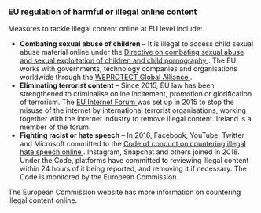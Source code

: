 ###  EU regulation of harmful or illegal online content

Measures to tackle illegal content online at EU level include:

  * **Combating sexual abuse of children** – It is illegal to access child sexual abuse material online under the [ Directive on combating sexual abuse and sexual exploitation of children and child pornography ](https://eur-lex.europa.eu/legal-content/EN/TXT/?uri=celex%3A32011L0093) . The EU works with governments, technology companies and organisations worldwide through the [ WEPROTECT Global Alliance ](https://www.weprotect.org/) . 
  * **Eliminating terrorist content** – Since 2015, EU law has been strengthened to criminalise online incitement, promotion or glorification of terrorism. The [ EU Internet Forum ](https://www.internetforum.eu/) was set up in 2015 to stop the misuse of the internet by international terrorist organisations, working together with the internet industry to remove illegal content. Ireland is a member of the forum. 
  * **Fighting racist or hate speech** – In 2016, Facebook, YouTube, Twitter and Microsoft committed to the [ Code of conduct on countering illegal hate speech online ](https://ec.europa.eu/info/policies/justice-and-fundamental-rights/combatting-discrimination/racism-and-xenophobia/countering-illegal-hate-speech-online_en) . Instagram, Snapchat and others joined in 2018. Under the Code, platforms have committed to reviewing illegal content within 24 hours of it being reported, and removing it if necessary. The Code is monitored by the European Commission. 

The European Commission website has more information on countering illegal
content online.

